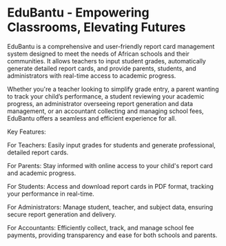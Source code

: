# EduBantu - Empowering Classrooms, Elevating Futures
EduBantu is a comprehensive and user-friendly report card management system designed to meet the needs of African schools and their communities. It allows teachers to input student grades, automatically generate detailed report cards, and provide parents, students, and administrators with real-time access to academic progress.

Whether you're a teacher looking to simplify grade entry, a parent wanting to track your child’s performance, a student reviewing your academic progress, an administrator overseeing report generation and data management, or an accountant collecting and managing school fees, EduBantu offers a seamless and efficient experience for all.

Key Features:

For Teachers: 
Easily input grades for students and generate professional, detailed report cards.

For Parents: 
Stay informed with online access to your child's report card and academic progress.

For Students: 
Access and download report cards in PDF format, tracking your performance in real-time.

For Administrators: 
Manage student, teacher, and subject data, ensuring secure report generation and delivery.

For Accountants: 
Efficiently collect, track, and manage school fee payments, providing transparency and ease for both schools and parents.
